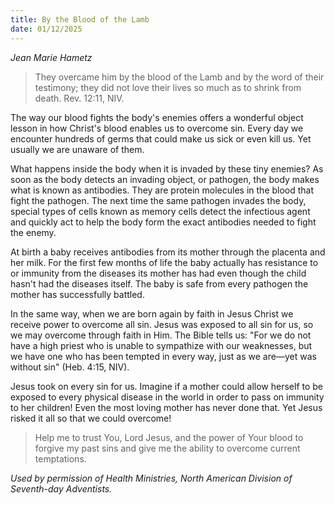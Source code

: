 ```yaml
---
title: By the Blood of the Lamb
date: 01/12/2025
---
```


_Jean Marie Hametz_

> <p></p>
> They overcame him by the blood of the Lamb and by the word of their testimony; they did not love their lives so much as to shrink from death. Rev. 12:11, NIV.

The way our blood fights the body's enemies offers a wonderful object lesson in how Christ's blood enables us to overcome sin. Every day we encounter hundreds of germs that could make us sick or even kill us. Yet usually we are unaware of them.

What happens inside the body when it is invaded by these tiny enemies? As soon as the body detects an invading object, or pathogen, the body makes what is known as antibodies. They are protein molecules in the blood that fight the pathogen. The next time the same pathogen invades the body, special types of cells known as memory cells detect the infectious agent and quickly act to help the body form the exact antibodies needed to fight the enemy.

At birth a baby receives antibodies from its mother through the placenta and her milk. For the first few months of life the baby actually has resistance to or immunity from the diseases its mother has had even though the child hasn't had the diseases itself. The baby is safe from every pathogen the mother has successfully battled.

In the same way, when we are born again by faith in Jesus Christ we receive power to overcome all sin. Jesus was exposed to all sin for us, so we may overcome through faith in Him. The Bible tells us: "For we do not have a high priest who is unable to sympathize with our weaknesses, but we have one who has been tempted in every way, just as we are—yet was without sin" (Heb. 4:15, NIV).

Jesus took on every sin for us. Imagine if a mother could allow herself to be exposed to every physical disease in the world in order to pass on immunity to her children! Even the most loving mother has never done that. Yet Jesus risked it all so that we could overcome!

> <callout></callout>
> Help me to trust You, Lord Jesus, and the power of Your blood to forgive my past sins and give me the ability to overcome current temptations.

_Used by permission of Health Ministries, North American Division of Seventh-day Adventists._
